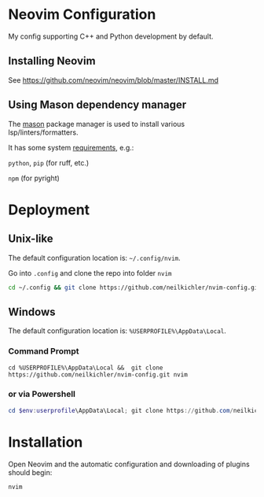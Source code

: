 # Neovim Configuration
My config supporting C++ and Python development by default.

## Installing Neovim
See https://github.com/neovim/neovim/blob/master/INSTALL.md

## Using Mason dependency manager
The [mason](https://github.com/mason-org/mason.nvim) package manager is used to install various lsp/linters/formatters.

It has some system [requirements](https://github.com/mason-org/mason.nvim?tab=readme-ov-file#requirements), e.g.:

`python`, `pip` (for ruff, etc.)

`npm` (for pyright)

# Deployment
## Unix-like
The default configuration location is: `~/.config/nvim`.

Go into `.config` and clone the repo into folder `nvim`
```bash
cd ~/.config && git clone https://github.com/neilkichler/nvim-config.git nvim
```
## Windows
The default configuration location is: `%USERPROFILE%\AppData\Local`.

### Command Prompt
```
cd %USERPROFILE%\AppData\Local &&  git clone https://github.com/neilkichler/nvim-config.git nvim
```
### or via Powershell
```powershell
cd $env:userprofile\AppData\Local; git clone https://github.com/neilkichler/nvim-config.git nvim
``` 

# Installation
Open Neovim and the automatic configuration and downloading of plugins should begin:
```bash
nvim
```
